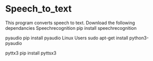 # Speech_to_text
This program converts speech to text.
Download the following dependancies
  Speechrecognition
    pip install speechrecognition

  pyaudio
    pip install pyaudio
  Linux Users
    sudo apt-get install python3-pyaudio

  pyttx3
    pip install pyttsx3
